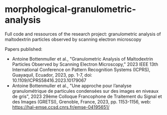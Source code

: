 # morphological-granulometric-analysis
Full code and ressources of the research project: granulometric analysis of maltodextrin particles observed by scanning electron microscopy

Papers published:
* Antoine Bottenmuller et al., "Granulometric Analysis of Maltodextrin Particles Observed by Scanning Electron Microscopy," 2023 IEEE 13th International Conference on Pattern Recognition Systems (ICPRS), Guayaquil, Ecuador, 2023, pp. 1-7, doi: 10.1109/ICPRS58416.2023.10179067
* Antoine Bottenmuller et al., "Une approche pour l’analyse granulométrique de particules condensées sur des images en niveaux de gris", 2023 29ème Colloque Francophone de Traitement du Signal et des Images (GRETSI), Grenoble, France, 2023, pp. 1153-1156, web: https://hal-emse.ccsd.cnrs.fr/emse-04195651/
